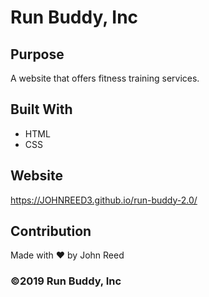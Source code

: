 # Run Buddy, Inc

## Purpose
A website that offers fitness training services. 

## Built With
* HTML
* CSS

## Website
https://JOHNREED3.github.io/run-buddy-2.0/

## Contribution
Made with ❤️ by John Reed

### ©️2019 Run Buddy, Inc 